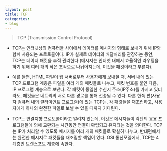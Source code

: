 ```yaml
---
layout: post
title: TCP
categories:
- blog
---
```



> TCP (Transmission Control Protocol)

* TCP는 인터넷상의 컴퓨터들 사이에서 데이터를 메시지의 형태로 보내기 위해 IP와 함께 사용되는 프로토콜이다. IP가 실제로 데이터의 배달처리를 관장하는 동안, TCP는 데이터 패킷을 추적 관리한다 (메시지는 인터넷 내에서 효율적인 라우팅을 하기 위해 여러 개의 작은 조각으로 나뉘어지는데, 이것을 패킷이라고 부른다).

* 예를 들면, HTML 파일이 웹 서버로부터 사용자에게 보내질 때, 서버 내에 있는 TCP 프로그램 계층은 파일을 여러 개의 패킷들로 나누고, 패킷 번호를 붙인 다음, IP 프로그램 계층으로 보낸다. 각 패킷이 동일한 수신지 주소(IP주소)를 가지고 있더라도, 패킷들은 네트웍의 서로 다른 경로를 통해 전송될 수 있다. 다른 한쪽 편(사용자 컴퓨터 내의 클라이언트 프로그램)에 있는 TCP는, 각 패킷들을 재조립하고, 사용자에게 하나의 완전한 파일로 보낼 수 있을 때까지 기다린다.

* TCP는 연결지향 프로토콜이라고 알려져 있는데, 이것은 메시지들이 각단의 응용 프로그램들에 의해 교환되는 시간동안 연결이 확립되고 유지되는 것을 의미한다. TCP는 IP가 처리할 수 있도록 메시지를 여러 개의 패킷들로 확실히 나누고, 반대편에서는 완전한 메시지로 패킷들을 재조립할 책임이 있다. OSI 통신모델에서, TCP는 4계층인 트랜스포트 계층에 속한다.

